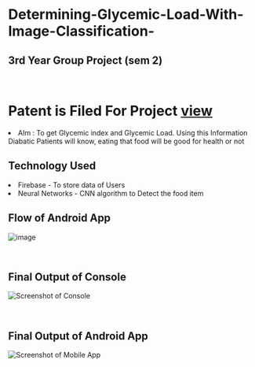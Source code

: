 
# Determining-Glycemic-Load-With-Image-Classification-
## 3rd Year Group Project (sem 2)
<br>

# Patent is Filed For Project [view](http://pericles.ipaustralia.gov.au/ols/auspat/applicationDetails.do?applicationNo=2021106125#)
<li>AIm : To get Glycemic index and Glycemic Load. Using this Information Diabatic Patients will know, eating that food will be good for health or not </li>



## Technology Used
<li> Firebase - To store data of Users</li>
<li> Neural Networks - CNN algorithm to Detect the food item</li>



## Flow of Android App
![image](https://user-images.githubusercontent.com/45332512/130639585-c0877171-f050-420f-92f9-38f66dda2de5.png)

<br>

## Final Output of Console

![Screenshot of Console](https://user-images.githubusercontent.com/45332512/130639325-f59fb620-b628-4f84-9a69-d889d0562435.JPG)

<br>

## Final Output of Android App

![Screenshot of Mobile App](https://user-images.githubusercontent.com/45332512/130639336-6348d8bf-fd7b-4daf-9f8f-4110c77f12fd.jpg)
